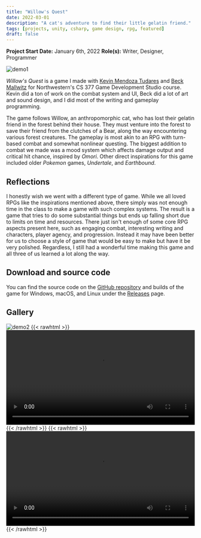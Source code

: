 ```yaml
---
title: "Willow's Quest"
date: 2022-03-01
description: "A cat's adventure to find their little gelatin friend."
tags: [projects, unity, csharp, game design, rpg, featured]
draft: false
---
```

**Project Start Date:** January 6th, 2022
**Role(s):** Writer, Designer, Programmer

![demo1](/resources/willowsquest/demo-1.png)

*Willow's Quest* is a game I made with [Kevin Mendoza Tudares](https://mendozatudares.github.io/) and [Beck Mallwitz](https://imallwitz.github.io/artportfolio/) for Northwestern's CS 377 Game Development Studio course. Kevin did a ton of work on the combat system and UI, Beck did a lot of art and sound design, and I did most of the writing and gameplay programming.

The game follows Willow, an anthropomorphic cat, who has lost their gelatin friend in the forest behind their house. They must venture into the forest to save their friend from the clutches of a Bear, along the way encountering various forest creatures. The gameplay is most akin to an RPG with turn-based combat and somewhat nonlinear questing. The biggest addition to combat we made was a mood system which affects damage output and critical hit chance, inspired by *Omori*. Other direct inspirations for this game included older *Pokemon* games, *Undertale*, and *Earthbound*.

## Reflections

I honestly wish we went with a different type of game. While we all loved RPGs like the inspirations mentioned above, there simply was not enough time in the class to make a game with such complex systems. The result is a game that tries to do some substantial things but ends up falling short due to limits on time and resources. There just isn't enough of some core RPG aspects present here, such as engaging combat, interesting writing and characters, player agency, and progression. Instead it may have been better for us to choose a style of game that would be easy to make but have it be very polished. Regardless, I still had a wonderful time making this game and all three of us learned a lot along the way.

## Download and source code

You can find the source code on the [GitHub repository](https://github.com/jackburkhardt/willowsquest) and builds of the game for Windows, macOS, and Linux under the [Releases](https://github.com/jackburkhardt/willowsquest/releases) page.

## Gallery

![demo2](/resources/willowsquest/demo-2.png)
{{< rawhtml >}}<video width="100%" height="auto" controls loop autoplay> <source src="/resources/willowsquest/wq-talk.webm" type="video/webm"></video>{{< /rawhtml >}} 
{{< rawhtml >}}<video width="100%" height="auto" controls loop autoplay> <source src="/resources/willowsquest/wq-battle.webm" type="video/webm"></video>{{< /rawhtml >}}